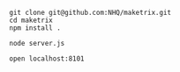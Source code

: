     git clone git@github.com:NHQ/maketrix.git
    cd maketrix
    npm install .

    node server.js

    open localhost:8101